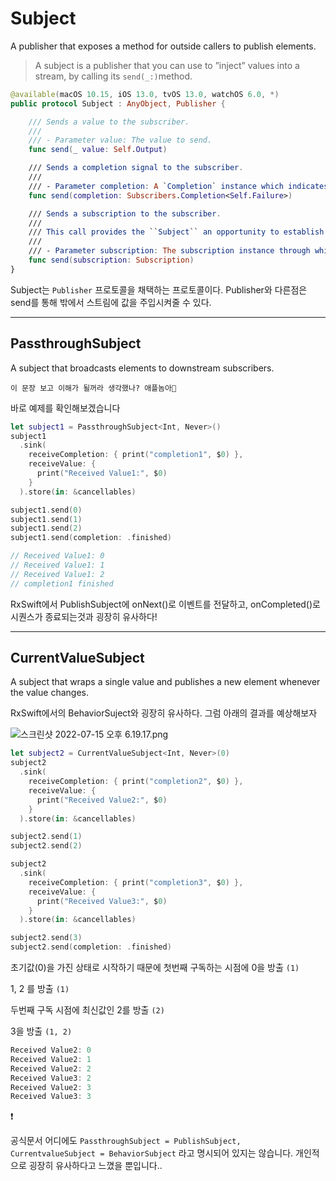# Subject

A publisher that exposes a method for outside callers to publish elements.

> A subject is a publisher that you can use to ”inject” values into a stream, by calling its `send(_:)`method.
> 

```swift
@available(macOS 10.15, iOS 13.0, tvOS 13.0, watchOS 6.0, *)
public protocol Subject : AnyObject, Publisher {

    /// Sends a value to the subscriber.
    ///
    /// - Parameter value: The value to send.
    func send(_ value: Self.Output)

    /// Sends a completion signal to the subscriber.
    ///
    /// - Parameter completion: A `Completion` instance which indicates whether publishing has finished normally or failed with an error.
    func send(completion: Subscribers.Completion<Self.Failure>)

    /// Sends a subscription to the subscriber.
    ///
    /// This call provides the ``Subject`` an opportunity to establish demand for any new upstream subscriptions.
    ///
    /// - Parameter subscription: The subscription instance through which the subscriber can request elements.
    func send(subscription: Subscription)
}
```

Subject는 `Publisher` 프로토콜을 채택하는 프로토콜이다. Publisher와 다른점은 send를 통해 밖에서 스트림에 값을 주입시켜줄 수 있다.

---

## PassthroughSubject

A subject that broadcasts elements to downstream subscribers.

`이 문장 보고 이해가 될꺼라 생각했나? 애플놈아💬`

바로 예제를 확인해보겠습니다

```swift
let subject1 = PassthroughSubject<Int, Never>()
subject1
  .sink(
    receiveCompletion: { print("completion1", $0) },
    receiveValue: {
      print("Received Value1:", $0)
    }
  ).store(in: &cancellables)

subject1.send(0)
subject1.send(1)
subject1.send(2)
subject1.send(completion: .finished)

// Received Value1: 0
// Received Value1: 1
// Received Value1: 2
// completion1 finished
```

RxSwift에서 PublishSubject에 onNext()로 이벤트를 전달하고, onCompleted()로 시퀀스가 종료되는것과 굉장히 유사하다!

---

## CurrentValueSubject

A subject that wraps a single value and publishes a new element whenever the value changes.

RxSwift에서의 BehaviorSuject와 굉장히 유사하다. 그럼 아래의 결과를 예상해보자

![스크린샷 2022-07-15 오후 6.19.17.png](Subject%208d25598d3927474997e35da285a857ee/%E1%84%89%E1%85%B3%E1%84%8F%E1%85%B3%E1%84%85%E1%85%B5%E1%86%AB%E1%84%89%E1%85%A3%E1%86%BA_2022-07-15_%E1%84%8B%E1%85%A9%E1%84%92%E1%85%AE_6.19.17.png)

```swift
let subject2 = CurrentValueSubject<Int, Never>(0)
subject2
  .sink(
    receiveCompletion: { print("completion2", $0) },
    receiveValue: {
      print("Received Value2:", $0)
    }
  ).store(in: &cancellables)

subject2.send(1)
subject2.send(2)

subject2
  .sink(
    receiveCompletion: { print("completion3", $0) },
    receiveValue: {
      print("Received Value3:", $0)
    }
  ).store(in: &cancellables)

subject2.send(3)
subject2.send(completion: .finished)
```

초기값(0)을 가진 상태로 시작하기 때문에 첫번째 구독하는 시점에 0을 방출 `(1)`

1, 2 를 방출 `(1)`

두번째 구독 시점에 최신값인 2를 방출 `(2)`

3을 방출 `(1, 2)`

```swift
Received Value2: 0
Received Value2: 1
Received Value2: 2
Received Value3: 2
Received Value2: 3
Received Value3: 3
```

❗️

공식문서 어디에도 `PassthroughSubject = PublishSubject, CurrentvalueSubject = BehaviorSubject` 라고 명시되어 있지는 않습니다. 개인적으로 굉장히 유사하다고 느꼈을 뿐입니다..